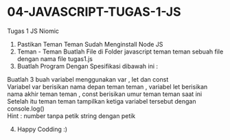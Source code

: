 # 04-JAVASCRIPT-TUGAS-1-JS
Tugas 1 JS Niomic
<br>
1. Pastikan Teman Teman Sudah Menginstall Node JS <br>
2. Teman - Teman Buatlah File di Folder javascript teman teman sebuah file dengan nama file tugas1.js<br>
3. Buatlah Program Dengan Spesifikasi dibawah ini : <br>

Buatlah 3 buah variabel menggunakan var , let dan const <br>
Variabel var berisikan nama depan teman teman , variabel let berisikan nama akhir teman teman , const berisikan umur teman teman saat ini <br>
Setelah itu teman teman tampilkan ketiga variabel tersebut dengan console.log() <br>
Hint : number tanpa petik string dengan petik<br>

4. Happy Codding :)
